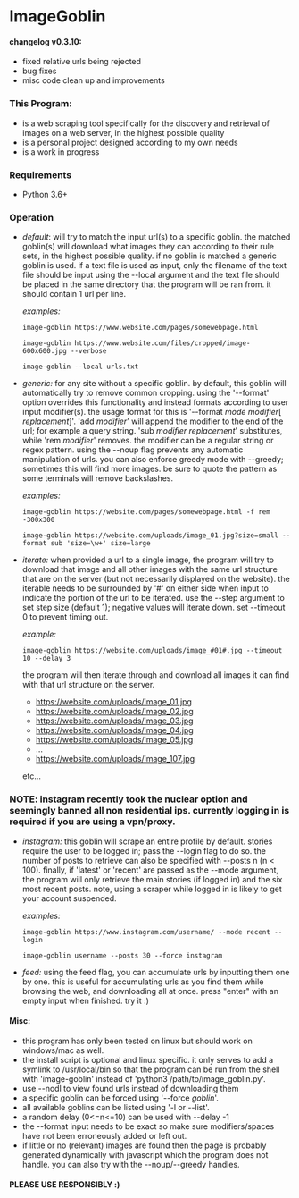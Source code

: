 # ImageGoblin

#### changelog v0.3.10:
+ fixed relative urls being rejected
+ bug fixes
+ misc code clean up and improvements

### This Program:
+ is a web scraping tool specifically for the discovery and retrieval of images on a web server, in the highest possible quality
+ is a personal project designed according to my own needs
+ is a work in progress

### Requirements
+ Python 3.6+

### Operation
+ *default*: will try to match the input url(s) to a specific goblin. the matched goblin(s) will download what images they can according to their rule sets, in the highest possible quality. if no goblin is matched a generic goblin is used. if a text file is used as input, only the filename of the text file should be input using the --local argument and the text file should be placed in the same directory that the program will be ran from. it should contain 1 url per line.

  *examples:*

  ```
  image-goblin https://www.website.com/pages/somewebpage.html

  image-goblin https://www.website.com/files/cropped/image-600x600.jpg --verbose

  image-goblin --local urls.txt
  ```

+ *generic:* for any site without a specific goblin. by default, this goblin will automatically try to remove common cropping. using the '--format' option overrides this functionality and instead formats according to user input modifier(s). the usage format for this is '--format _mode_ _modifier_[ _replacement_]'. 'add _modifier_' will append the modifier to the end of the url; for example a query string. 'sub _modifier_ _replacement_' substitutes, while 'rem _modifier_' removes. the modifier can be a regular string or regex pattern. using the --noup flag prevents any automatic manipulation of urls. you can also enforce greedy mode with --greedy; sometimes this will find more images. be sure to quote the pattern as some terminals will remove backslashes.

  *examples:*

  ```
  image-goblin https://website.com/pages/somewebpage.html -f rem -300x300

  image-goblin https://website.com/uploads/image_01.jpg?size=small --format sub 'size=\w+' size=large
  ```

+ *iterate:* when provided a url to a single image, the program will try to download that image and all other images with the same url structure that are on the server (but not necessarily displayed on the website). the iterable needs to be surrounded by '#' on either side when input to indicate the portion of the url to be iterated. use the --step argument to set step size (default 1); negative values will iterate down. set --timeout 0 to prevent timing out.

  *example:*

  ```
  image-goblin https://website.com/uploads/image_#01#.jpg --timeout 10 --delay 3
  ```

  the program will then iterate through and download all images it can find with that url structure on the server.

  * https://website.com/uploads/image_01.jpg
  * https://website.com/uploads/image_02.jpg
  * https://website.com/uploads/image_03.jpg
  * https://website.com/uploads/image_04.jpg
  * https://website.com/uploads/image_05.jpg
  * ...
  * https://website.com/uploads/image_107.jpg

  etc...

### NOTE: instagram recently took the nuclear option and seemingly banned all non residential ips. currently logging in is required if you are using a vpn/proxy.
+ *instagram:* this goblin will scrape an entire profile by default. stories require the user to be logged in; pass the --login flag to do so. the number of posts to retrieve can also be specified with --posts n (n < 100). finally, if 'latest' or 'recent' are passed as the --mode argument, the program will only retrieve the main stories (if logged in) and the six most recent posts. note, using a scraper while logged in is likely to get your account suspended.

    *examples:*

    ```
    image-goblin https://www.instagram.com/username/ --mode recent --login

    image-goblin username --posts 30 --force instagram
    ```

+ *feed:* using the feed flag, you can accumulate urls by inputting them one by one. this is useful for accumulating urls as you find them while browsing the web, and downloading all at once. press "enter" with an empty input when finished. try it :)

#### Misc:
  + this program has only been tested on linux but should work on windows/mac as well.
  + the install script is optional and linux specific. it only serves to add a symlink to /usr/local/bin so that the program can be run from the shell with 'image-goblin' instead of 'python3 /path/to/image_goblin.py'.
  + use --nodl to view found urls instead of downloading them
  + a specific goblin can be forced using '--force _goblin_'.
  + all available goblins can be listed using '-l or --list'.
  + a random delay (0<=n<=10) can be used with --delay -1
  + the --format input needs to be exact so make sure modifiers/spaces have not been erroneously added or left out.
  + if little or no (relevant) images are found then the page is probably generated dynamically with javascript which the program does not handle. you can also try with the --noup/--greedy handles.


#### PLEASE USE RESPONSIBLY :)

